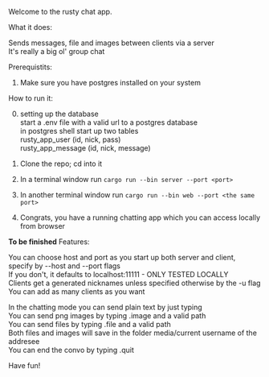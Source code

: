 Welcome to the rusty chat app.

What it does:

Sends messages, file and images between clients via a server\
It's really a big ol' group chat

Prerequistits:
1) Make sure you have postgres installed on your system

How to run it:

0) setting up the database\
    start a .env file with a valid url to a postgres database\
    in postgres shell start up two tables\
            rusty_app_user (id, nick, pass)\
            rusty_app_message (id, nick, message)

1) Clone the repo; cd into it
2) In a terminal window run `cargo run --bin server --port <port>`
3) In another terminal window run `cargo run --bin web --port <the same port>`
5) Congrats, you have a running chatting app which you can access locally from browser

**To be finished**
Features:

You can choose host and port as you start up both server and client, specify by --host and --port flags\
If you don't, it defaults to localhost:11111 - ONLY TESTED LOCALLY\
Clients get a generated nicknames unless specified otherwise by the -u flag\
You can add as many clients as you want

In the chatting mode you can send plain text by just typing\
You can send png images by typing .image and a valid path\
You can send files by typing .file and a valid path\
Both files and images will save in the folder media/current username of the addresee\
You can end the convo by typing .quit

Have fun!
